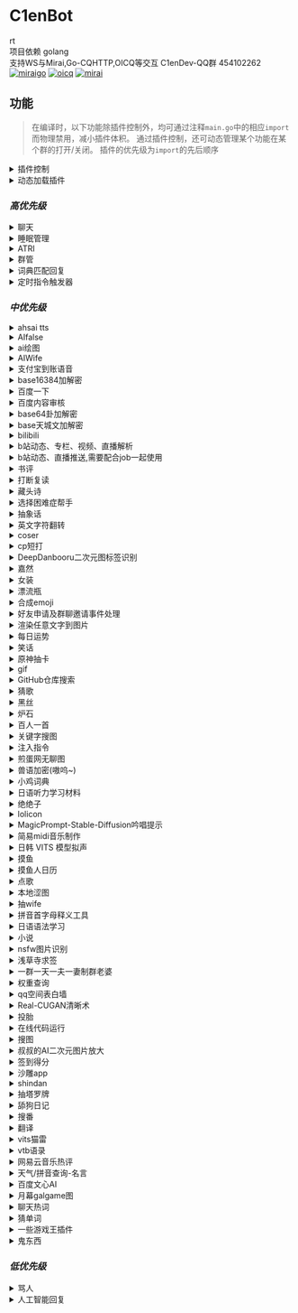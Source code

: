 # C1enBot

rt  
项目依赖 golang  
支持WS与Mirai,Go-CQHTTP,OICQ等交互
C1enDev-QQ群 454102262  
  [![miraigo](https://img.shields.io/badge/OneBot-MiraiGo-green.svg?style=social&logo=appveyor)](https://github.com/Mrs4s/MiraiGo)
  [![oicq](https://img.shields.io/badge/OneBot-OICQ-green.svg?style=social&logo=appveyor)](https://github.com/takayama-lily/oicq)
  [![mirai](https://img.shields.io/badge/OneBot-Mirai-green.svg?style=social&logo=appveyor)](https://github.com/mamoe/mirai)

  ## 功能

> 在编译时，以下功能除插件控制外，均可通过注释`main.go`中的相应`import`而物理禁用，减小插件体积。
> 通过插件控制，还可动态管理某个功能在某个群的打开/关闭。
> 插件的优先级为`import`的先后顺序

<details>
  <summary>插件控制</summary>


  - [x] /响应 (在发送的群/用户开始工作)

  - [x] /沉默 (在发送的群/用户停止工作)

  - [x] /全局响应 (在所有位置开始工作，无视单独的沉默)

  - [x] /全局沉默 (在所有本应沉默的位置停止工作，显式指定启用的位置不受影响)

  - [x] /启用 xxx (在发送的群/用户启用xxx)

  - [x] /禁用 xxx (在发送的群/用户禁用xxx)

  - [x] /全局启用 xxx

  - [x] /全局禁用 xxx

  - [x] /还原 xxx (在发送的群/用户还原xxx的开启状态到初始状态)

  - 注：当全局未配置或与默认相同时，状态取决于单独配置，后备为默认配置；当全局与默认不同时，状态取决于全局配置，单独配置失效。

  - [x] /改变默认启用状态 xxx

  - [x] /禁止 service qq1 qq2... (禁止 qqs 使用服务 service)

  - [x] /允许 service qq1 qq2... (重新允许 qqs 使用服务 service)

  - [x] /封禁 qq1 qq2... (禁止 qqs 使用全部服务)

  - [x] /解封 qq1 qq2... (允许 qqs 使用全部服务)

  - [x] /用法 xxx

  - [x] /服务列表

  - [x] /设置服务列表显示行数 xx

    默认值为9,该设置仅运行时有效,zbp重启后重置

  - [x] @Bot 插件冲突检测 (会在本群发送一条消息并在约 1s 后撤回以检测其它同类 bot 中已启用的插件并禁用)

</details>

<details>
  <summary>动态加载插件</summary>


  `import _ "github.com/FloatTech/ZeroBot-Plugin-Dynamic/dyloader"`

  - 本功能需要`cgo`

</details>

### *高优先级*

<details>
  <summary>聊天</summary>


  `import _ "github.com/C1enDev/C1enBot/plugin/chat"`

  - [x] [BOT名字]

  - [x] [戳一戳BOT]

  - [x] 空调开

  - [x] 空调关

  - [x] 群温度

  - [x] 设置温度[正整数]

</details>

<details>
  <summary>睡眠管理</summary>


  `import _ "github.com/C1enDev/C1enBot/plugin/sleep_manage"`

  - [x] 早安 | 晚安

</details>

<details>
  <summary>ATRI</summary>


  `import _ "github.com/C1enDev/C1enBot/plugin/atri"
  `

  - [x] 具体指令看 /用法 atri

  - 注：本插件基于 [ATRI](https://github.com/Kyomotoi/ATRI) ，为 Golang 移植版

</details>

<details>
  <summary>群管</summary>


  `import _ "github.com/C1enDev/C1enBot/plugin/manager"`

  - [x] 禁言[@xxx][分钟]

  - [x] 解除禁言[@xxx]

  - [x] 我要自闭 | 禅定 x [分钟 | 小时 | 天]

  - [x] 开启全员禁言

  - [x] 解除全员禁言

  - [x] 升为管理[@xxx]

  - [x] 取消管理[@xxx]

  - [x] 修改名片[@xxx][xxx]

  - [x] 修改头衔[@xxx][xxx]

  - [x] 申请头衔[xxx]

  - [x] 踢出群聊[@xxx]

  - [x] 退出群聊[群号]@Bot

  - [x] \*入群欢迎

  - [x] \*退群通知

  - [x] 设置欢迎语[欢迎~]  可选添加 [{at}] [{nickname}] [{avatar}] [{id}]

  - [x] 在[MM]月[dd]日的[hh]点[mm]分时(用[url])提醒大家[xxx]

  - [x] 在[MM]月[每周 | 周几]的[hh]点[mm]分时(用[url])提醒大家[xxx]

  - [x] 取消在[MM]月[dd]日的[hh]点[mm]分的提醒

  - [x] 取消在[MM]月[每周 | 周几]的[hh]点[mm]分的提醒

  - [x] 在"cron"时(用[url])提醒大家[xxx]

  - [x] 取消在"cron"的提醒

  - [x] 列出所有提醒

  - [x] 翻牌

  - [x] [开启 | 关闭]入群验证

  - [x] [开启 | 关闭]gist加群自动审批

  - [x] 对信息回复:[设置 | 取消]精华

  - [x] 取消精华 [信息ID]

  - [x] /精华列表

  - [ ] 同意好友请求

  - [x] 对信息回复: 撤回

  - [ ] 警告[@xxx]

  - 注：使用gist加群自动审批，请在群介绍添加以下说明，同时开启`需要回答问题并由管理员审核`：加群请在github新建一个gist，其文件名为本群群号的字符串的md5(小写)，内容为一行，是当前unix时间戳(10分钟内有效)。然后请将您的用户名和gist哈希(小写)按照username/gisthash的格式填写到回答即可。

  - 设置欢迎语可选添加参数说明：{at}可在发送时艾特被欢迎者 {nickname}是被欢迎者名字 {avatar}是被欢迎者头像 {uid}是被欢迎者QQ号 {gid}是当前群群号 {groupname} 是当前群群名

</details>

<details>
  <summary>词典匹配回复</summary>


  `import _ "github.com/C1enDev/C1enBot/plugin/thesaurus"`

  - [x] 切换[kimo|傲娇|可爱]词库
  - [x] 设置词库触发概率0.x (0<x<9)

</details>

<details>
  <summary>定时指令触发器</summary>


  `import _ "github.com/FloatTech/zbputils/job"`

  - 注意：触发器具有限速，每 2s 仅允许最多一次触发

  - [x] 记录以"完全匹配关键词"触发的(代表我执行的)指令

  - [x] 取消以"完全匹配关键词"触发的(代表我执行的)指令

  - [x] 记录在"cron"触发的(别名xxx的)指令

  - [x] 取消在"cron"触发的指令

  - [x] 查看所有触发指令

  - [x] 查看在"cron"触发的指令

  - [x] 查看以"完全匹配关键词"触发的(代表我执行的)指令

  - [x] 注入指令结果：任意指令

  - [x] 执行指令：任意指令

  - 注：任意指令可以使用形如`?::参数1提示语::1!`,`?::参数2提示语::2!`,`?::?可选参数3提示语，不回答将填入空值::3!`,`!::从url获取的参数::4!`,`!::?可选的从url获取的参数，出错将填入空值::5!`的未定参数，在注入时一一匹配

  - 一些示例

> 每日9:30推送摸鱼人日历

```
记录在"30 9 * * *"触发的指令
run[CQ:image,file=https://api.vvhan.com/api/moyu]
```

> 每日12:00以1/2概率执行coser指令

```python
记录在"0 12 * * *"触发的指令
注入指令结果：>runcoderaw py
from random import random
if random() > 0.5: print('coser')
else: print('今天没有coser哦~')
```

> 每日15:00询问设置定时者否想看coser

```python
记录在"0 15 * * *"触发的指令
注入指令结果：>runcoderaw py
if '?::想看coser吗？::1!' == '想': print('coser')
else: print('好吧')
```

> 自行编写简易的选择困难症助手小插件

```python
记录以"简易的选择困难症助手"触发的指令
执行指令：>runcoderaw py
from random import random
if random() > 0.5: print('您最终会选?::请输入您的选择1::1!')
else: print('您最终会选?::请输入您的选择2::2!')
简易的选择困难症助手
```

> 自行编写随机b站404页趣图插件

```python
记录以"随机b站404页趣图"触发的代表我执行的指令
注入指令结果：>runcoderaw py
import json
j = json.loads(r'''!::https://api.iyk0.com/bili_chart::1!''')
print("run[CQ:image,file="+j["img"]+"]")
随机b站404页趣图
```

![随机b站404页趣图](https://user-images.githubusercontent.com/41315874/157371451-c09ad3bb-c61a-4a42-9c47-fab3305bc0f8.png)

  - [x] [我|大家|有人][说|问][正则表达式]你[答|说|做|执行][模版]

  - [x] [查看|看看][我|大家|有人][说|问][正则表达式]

  - [x] 删除[大家|有人|我][说|问|让你做|让你执行][正则表达式]

  - 注：模版是指含有`$1` `$2`这样的未定参数，会在正则匹配时按顺序填入子匹配对应值

</details>

### *中优先级*

<details>
  <summary>ahsai tts</summary>


  `import _ "github.com/C1enDev/C1enBot/plugin/ahsai"`

  - [x] 使[ 伊織弓鶴 | 紲星あかり | 結月ゆかり | 京町セイカ |東北きりたん | 東北イタコ | ついなちゃん標準語 | ついなちゃん関西弁 | 音街ウナ | 琴葉茜 | 吉田くん | 民安ともえ | 桜乃そら | 月読アイ | 琴葉葵 | 東北ずん子 | 月読ショウタ | 水奈瀬コウ ]说(日语)

</details>

<details>
  <summary>AIfalse</summary>


  `import _ "github.com/C1enDev/C1enBot/plugin/ai_false"`

  - [x] 查询计算机当前活跃度: [检查身体 | 自检 | 启动自检 | 系统状态]

  - [x] 设置默认限速为每 m [分钟 | 秒] n 次触发

</details>

<details>
  <summary>ai绘图</summary>


  `import _ "github.com/C1enDev/C1enBot/plugin/aipaint"`

  - [x] [ ai绘图 | 生成色图 | 生成涩图 | ai画图 ] xxx

  - [x] [ ai高级绘图 | 高级生成色图 | 高级生成涩图 | ai高级画图 ] xxx

  - [x] [ 以图绘图 | 以图生图 | 以图画图 ] xxx [图片]|@xxx|[qq号]

  - [x] 设置ai绘图配置 [server] [token]

  - [x] 设置ai绘图撤回时间90s

  - [x] 查看ai绘图配置

  例: 设置ai绘图配置 http://11.451.419.19:8100 abc

  参考服务器 http://11.451.419.19:8100, http://91.216.169.75:5010, http://185.80.202.180:5010

  通过 http://91.217.139.190:5010/token 获取token

</details>

<details>
  <summary>AIWife</summary>


  `import _ "github.com/C1enDev/C1enBot/plugin/aiwife"`

  - [x] waifu | 随机waifu(从[100000个AI生成的waifu](https://www.thiswaifudoesnotexist.net/)中随机一位)

</details>

<details>
  <summary>支付宝到账语音</summary>


  `import _ "github.com/C1enDev/C1enBot/plugin/alipayvoice"`

  - [x] 支付宝到账 1

</details>

<details>
  <summary>base16384加解密</summary>


  `import _ "github.com/C1enDev/C1enBot/plugin/b14"`

  - [x] 加密xxx

  - [x] 解密xxx

  - [x] 用yyy加密xxx

  - [x] 用yyy解密xxx

</details>

<details>
  <summary>百度一下</summary>


  `import _ "github.com/C1enDev/C1enBot/plugin/baidu"`

  - [x] 百度下[xxx]

</details>

<details>
  <summary>百度内容审核</summary>


  `import _ "github.com/C1enDev/C1enBot/plugin/baiduaudit"`

  - [x] 获取BDAkey

  - [x] 配置BDAKey [API Key] [Secret Key]

  - [x] 获取BDAkey

  - [x] [开启|关闭]内容审核

  - [x] [开启|关闭]撤回提示

  - [x] [开启|关闭]详细提示

  - [x] [开启|关闭]撤回禁言

  - [x] [开启|关闭]禁言累加

  - [x] [开启|关闭]文本检测

  - [x] [开启|关闭]图像检测

  - [x] 设置最大禁言时间[分钟，默认:60,最大43200]

  - [x] 设置每次累加时间[分钟，默认:1]

  - [x] 设置撤回禁言时间[分钟，默认:1]

  - [x] 查看检测类型

  - [x] 查看检测配置

  - [x] 测试文本检测[文本内容]

  - [x] 测试图像检测[图片]

  - [x] 设置检测类型[类型编号]

  - [x] 设置不检测类型[类型编号]

    检测类型编号列表:[1:违禁违规|2:文本色情|3:敏感信息|4:恶意推广|5:低俗辱骂|6:恶意推广-联系方式|7:恶意推广-软文推广]
    </details>

<details>
  <summary>base64卦加解密</summary>


  `import _ "github.com/C1enDev/C1enBot/plugin/base64gua"`

  - [x] 六十四卦加密xxx

  - [x] 六十四卦解密xxx

  - [x] 六十四卦用yyy加密xxx

  - [x] 六十四卦用yyy解密xxx

</details>

<details>
  <summary>base天城文加解密</summary>


  `import _ "github.com/C1enDev/C1enBot/plugin/baseamasiro"`

  - [x] 天城文加密xxx

  - [x] 天城文解密xxx

  - [x] 天城文用yyy加密xxx

  - [x] 天城文用yyy解密xxx

</details>

<details>
  <summary>bilibili</summary>


  `import _ "github.com/C1enDev/C1enBot/plugin/bilibili"`

  - [x] >vup info [xxx]

  - [x] >user info [xxx]

  - [x] 查成分 [xxx]

  - [x] 查弹幕 [xxx] 2 (最后一个参数是页码)

  - [x] 设置b站cookie b_ut=7;buvid3=0;i-wanna-go-back=-1;innersign=0; (最好把cookie设全)

    获取Cookie可以使用[这个工具](https://github.com/XiaoMiku01/login_bili_go)

  - [x] 更新vup

</details>

<details>
  <summary>b站动态、专栏、视频、直播解析</summary>


  `import _ "github.com/C1enDev/C1enBot/plugin/bilibili"`

  - [x] t.bilibili.com/642277677329285174 | bilibili.com/read/cv17134450 | bilibili.com/video/BV13B4y1x7pS | live.bilibili.com/22603245

</details>

<details>
  <summary>b站动态、直播推送,需要配合job一起使用</summary>


  `import _ "github.com/C1enDev/C1enBot/plugin/bilibili"`

  - [x] 添加b站订阅[uid|name]

  - [x] 取消b站订阅[uid|name]

  - [x] 取消b站动态订阅[uid|name]

  - [x] 取消b站直播订阅[uid|name]

  - [x] b站推送列表

  - [x] 拉取b站推送 (使用job执行定时任务------记录在"@every 10s"触发的指令) 

</details>

<details>
  <summary>书评</summary>


  `import _ "github.com/C1enDev/C1enBot/plugin/book_review"`

  - [x] 书评[xxx]

  - [x] 随机书评

</details>

<details>
  <summary>打断复读</summary>


  `import _ "github.com/C1enDev/C1enBot/plugin/breakrepeat"`

  - [x] (打断三次以上的复读)

</details>

<details>
  <summary>藏头诗</summary>


  `import _ "github.com/C1enDev/C1enBot/plugin/cangtoushi"`

  - [x] 藏头诗[xxx]

  - [x] 藏尾诗[xxx]

</details>

<details>
  <summary>选择困难症帮手</summary>


  `import _ "github.com/C1enDev/C1enBot/plugin/choose"`

  - [x] 选择[选择项1]还是[选项2]还是[更多选项]

</details>

<details>
  <summary>抽象话</summary>


  `import _ "github.com/C1enDev/C1enBot/plugin/chouxianghua"`

  - [x] 抽象翻译[xxx]

</details>

<details>
  <summary>英文字符翻转</summary>


  `import _ "github.com/C1enDev/C1enBot/plugin/chrev"`

  - [x] 翻转 I love you

</details>

<details>
  <summary>coser</summary>


  `import _ "github.com/C1enDev/C1enBot/plugin/coser" `

  - [x] coser

</details>

<details>
  <summary>cp短打</summary>


  `import _ "github.com/C1enDev/C1enBot/plugin/cpstory"`

  - [x] 组cp[@xxx][@xxx]

  - [x] 磕cp大老师 雪乃

</details>

<details>
  <summary>DeepDanbooru二次元图标签识别</summary>


  `import _ "github.com/C1enDev/C1enBot/plugin/danbooru"`

  - [x] 鉴赏图片[图片]

</details>

<details>
  <summary>嘉然</summary>


  `import _ "github.com/C1enDev/C1enBot/plugin/diana"`

  - [x] 小作文

  - [x] 发大病

  - [x] 教你一篇小作文[作文]

</details>

<details>
  <summary>女装</summary>


  `import _ "github.com/C1enDev/C1enBot/plugin/dress"`

  - [x] 女装

  - [x] 男装

  - [x] 随机女装

  - [x] 随机男装

</details>

<details>
  <summary>漂流瓶</summary>


  `import _ "github.com/C1enDev/C1enBot/plugin/drift_bottle"`

  - [x] @Bot pick (随机捞一个漂流瓶)

  - [x] @Bot throw xxx (投递内容xxx,支持图片文字,投递内容需要大于10个字符或者带有图片)

</details>

<details>
  <summary>合成emoji</summary>


  `import _ "github.com/C1enDev/C1enBot/plugin/emojimix"`

  - [x] [emoji][emoji]

</details>

<details>
  <summary>好友申请及群聊邀请事件处理</summary>


  `import _ "github.com/C1enDev/C1enBot/plugin/event"`

  - [x] [开启|关闭]自动同意[申请|邀请|主人]

  - [x] [同意|拒绝][申请|邀请][flag]

  - flag跟随事件一起发送, 默认同意主人的事件

</details>

<details>
  <summary>渲染任意文字到图片</summary>


  `import _ "github.com/C1enDev/C1enBot/plugin/font"`

  - [x] (用[终末体|终末变体|紫罗兰体|樱酥体|Consolas体|苹方体])渲染文字xxx
    </details>

<details>
  <summary>每日运势</summary>


  `import _ "github.com/C1enDev/C1enBot/plugin/fortune"`

  - [x] 运势 | 抽签

  - [x] 设置底图[车万 DC4 爱因斯坦 星空列车 樱云之恋 富婆妹 李清歌 公主连结 原神 明日方舟 碧蓝航线 碧蓝幻想 战双 阴阳师 赛马娘 东方归言录 奇异恩典 夏日口袋 ASoul Hololive]

</details>

<details>
  <summary>笑话</summary>


  `import _ "github.com/C1enDev/C1enBot/plugin/funny"`

  - [x] 讲个笑话[@xxx|qq号|人名] | 夸夸[@xxx|qq号|人名]

</details>

<details>
  <summary>原神抽卡</summary>


  `import _ "github.com/C1enDev/C1enBot/plugin/genshin"`

  - [x] 切换原神卡池

  - [x] 原神十连

</details>

<details>
  <summary>gif</summary>


  `import _ "github.com/C1enDev/C1enBot/plugin/gif"`

  - [x] 爬[@xxx]

  - [x] 摸[@xxx]

  - [x] 搓[@xxx]

  - 注：更多指令见项目 --> https://github.com/FloatTech/ZeroBot-Plugin-Gif

</details>

<details>
  <summary>GitHub仓库搜索</summary>


  `import _ "github.com/C1enDev/C1enBot/plugin/github"`

  - [x] >github [xxx]

  - [x] >github -p [xxx]

</details>

<details>
  <summary>猜歌</summary>


  `import _ "github.com/C1enDev/C1enBot/plugin/guessmusic"`

  猜歌插件（该插件依赖ffmpeg）
	
  ---------主 人 指 令---------

  - [x] 设置猜歌歌库路径 [绝对路径]
  - [x] [创建/删除]歌单 [歌单名称]
  - [x] 下载歌曲[歌曲名称/网易云歌曲ID]到[歌单名称]

  -------管 理 员 指 令--------

  - [x] 设置猜歌默认歌单 [歌单名称]
  - [x] 上传歌曲[群文件的音乐名]到[歌单名称]

  ------公 用 指 令------

  - [x] 歌单列表
  - [x] [个人/团队]猜歌

  ------插 件 扩 展------
	

  - 本插件内置了[NeteaseCloudMusicApi](https://binaryify.github.io/NeteaseCloudMusicApi/#/)框架的一些功能
  - [x] 设置猜歌API帮助
  - [x] 设置猜歌API [API首页网址]
  - [x] 猜歌[开启/关闭][歌单/歌词]自动下载
  - [ ] 登录网易云
  - [x] 歌单信息 [网易云歌单链接/ID]
  - [x] [歌单名称]绑定网易云[网易云歌单链接/ID]
  - [x] 下载歌单[网易云歌单链接/ID]到[歌单名称]
  - [x] 解除绑定 [歌单名称]

</details>

<details>
  <summary>黑丝</summary>


  `import _ "github.com/C1enDev/C1enBot/plugin/heisi"`

  - [x] 来点黑丝/白丝/jk/巨乳/足控/网红

</details>

<details>
  <summary>炉石</summary>


  `import _ "github.com/C1enDev/C1enBot/plugin/hs"`

  - [x] 搜卡[xxxx]

  - [x] [卡组代码xxx]

  - 注：更多搜卡指令参数：https://hs.fbigame.com/misc/searchhelp

</details>

<details>
  <summary>百人一首</summary>


  `import _ "github.com/C1enDev/C1enBot/plugin/hyaku"`

  - [x] 百人一首

  - [x] 百人一首之n

</details>

<details>
  <summary>关键字搜图</summary>


  `import _ "github.com/C1enDev/C1enBot/plugin/image_finder"`

  - [x] 来张 [xxx]

</details>

<details>
  <summary>注入指令</summary>


  `import _ "github.com/C1enDev/C1enBot/plugin/inject"`

  - [x] run[CQ码]

</details>

<details>
  <summary>煎蛋网无聊图</summary>


  `import _ "github.com/C1enDev/C1enBot/plugin/jandan"`

  - [x] 来份[屌|弔|吊]图

  - [x] 更新[屌|弔|吊]图

  </details>

<details>
  <summary>兽语加密(嗷呜~)</summary>


  `import _ "github.com/C1enDev/C1enBot/plugin/jiami"`

  - [x] 兽语加密xxx

  - [x] 兽语解密xxx

</details>

<details>
  <summary>小鸡词典</summary>


  `import _ "github.com/C1enDev/C1enBot/plugin/jikipedia"`

  - [x] [查梗|小鸡词典][梗]

</details>

<details>
  <summary>日语听力学习材料</summary>


  `import _ "github.com/C1enDev/C1enBot/plugin/jptingroom"`

  - [x] 随机日语听力

  - [x] 随机日语歌曲

  - [x] 日语听力 xxx

  - [x] 日语歌曲 xxx

</details>

<details>
  <summary>绝绝子</summary>


  `import _ "github.com/C1enDev/C1enBot/plugin/juejuezi"`

  - [x] 喝奶茶绝绝子 | 绝绝子吃饭

</details>

<details>
  <summary>lolicon</summary>


  `import _ "github.com/C1enDev/C1enBot/plugin/lolicon"`

  - [x] 随机图片

  - [x] 随机图片 萝莉|少女

  - [x] 设置随机图片地址[http...]

  - 每一小时发一张图

```
记录在"@every 1h"触发的指令
来份萝莉
```

</details>

<details>
  <summary>MagicPrompt-Stable-Diffusion吟唱提示</summary>


  `import _ "github.com/C1enDev/C1enBot/plugin/magicprompt"`

  - [x] 吟唱提示[xxxx]

</details>

<details>
  <summary>简易midi音乐制作</summary>


  `import _ "github.com/C1enDev/C1enBot/plugin/midicreate"`

  - [x] midi制作 CCGGAAGR FFEEDDCR GGFFEEDR GGFFEEDR CCGGAAGR FFEEDDCR

  - [x] 个人听音练习

  - [x] 团队听音练习

  - [x] *.mid (midi 转 txt)

  - [x] midi制作*.txt (txt 转 midi)

  - [x] 设置音色40 (0~127)

  - [x] 注: 该插件需要安装timidity, linux安装脚本可参考 https://gitcode.net/anto_july/midi/-/raw/master/timidity.sh, windows安装脚本可参考 https://gitcode.net/anto_july/midi/-/raw/master/timidity.bat?inline=false, windows需要管理员模式运行

  - [x] 符号说明: C5是中央C,后面不写数字,默认接5,Cb6<1,b代表降调,#代表升调,6比5高八度,<1代表音长×2,<3代表音长×8,<-1代表音长×0.5,<-3代表音长×0.125,R是休止符

</details>

<details>
  <summary>日韩 VITS 模型拟声</summary>


  `import _ "github.com/C1enDev/C1enBot/plugin/moegoe"`

  - [x] 让[宁宁|爱瑠|芳乃|茉子|丛雨|小春|七海]说(日语)

  - [x] 让[수아|미미르|아린|연화|유화|선배]说(韩语)

  - [x] 让[派蒙|空|荧|阿贝多|枫原万叶|温迪|八重神子|纳西妲|钟离|诺艾尔|凝光|托马|北斗|莫娜|荒泷一斗|提纳里|芭芭拉|艾尔海森|雷电将军|赛诺|琴|班尼特|五郎|神里绫华|迪希雅|夜兰|辛焱|安柏|宵宫|云堇|妮露|烟绯|鹿野院平藏|凯亚|达达利亚|迪卢克|可莉|早柚|香菱|重云|刻晴|久岐忍|珊瑚宫心海|迪奥娜|戴因斯雷布|魈|神里绫人|丽莎|优菈|凯瑟琳|雷泽|菲谢尔|九条裟罗|甘雨|行秋|胡桃|迪娜泽黛|柯莱|申鹤|砂糖|萍姥姥|奥兹|罗莎莉亚|式大将|哲平|坎蒂丝|托克|留云借风真君|昆钧|塞琉斯|多莉|大肉丸|莱依拉|散兵|拉赫曼|杜拉夫|阿守|玛乔丽|纳比尔|海芭夏|九条镰治|阿娜耶|阿晃|阿扎尔|七七|博士|白术|埃洛伊|大慈树王|女士|丽塔|失落迷迭|缭乱星棘|伊甸|伏特加女孩|狂热蓝调|莉莉娅|萝莎莉娅|八重樱|八重霞|卡莲|第六夜想曲|卡萝尔|姬子|极地战刃|布洛妮娅|次生银翼|理之律者|迷城骇兔|希儿|魇夜星渊|黑希儿|帕朵菲莉丝|天元骑英|幽兰黛尔|德丽莎|月下初拥|朔夜观星|暮光骑士|明日香|李素裳|格蕾修|梅比乌斯|渡鸦|人之律者|爱莉希雅|爱衣|天穹游侠|琪亚娜|空之律者|薪炎之律者|云墨丹心|符华|识之律者|维尔薇|芽衣|雷之律者|阿波尼亚]说(中文)

</details>

<details>
  <summary>摸鱼</summary>


  `import _ "github.com/C1enDev/C1enBot/plugin/moyu"`

  - [x] /启用 moyu

  - [x] /禁用 moyu

```
记录在"0 10 * * *"触发的指令
摸鱼提醒
```

</details>

<details>
  <summary>摸鱼人日历</summary>


  `import _ "github.com/C1enDev/C1enBot/plugin/moyu_calendar"`

  - [x] /启用 moyucalendar

  - [x] /禁用 moyucalendar

```
记录在"30 8 * * *"触发的指令
摸鱼人日历
```

</details>

<details>
  <summary>点歌</summary>


  `import _ "github.com/C1enDev/C1enBot/plugin/music"`

  - [x] 点歌[xxx]

  - [x] 网易点歌[xxx]

  - [x] 酷我点歌[xxx]

  - [x] 酷狗点歌[xxx]

</details>

<details>
  <summary>本地涩图</summary>


  `import _ "github.com/C1enDev/C1enBot/plugin/nativesetu"`

  - [x] 本地[xxx]

  - [x] 刷新本地[xxx]

  - [x] 设置本地setu绝对路径[xxx]

  - [x] 刷新所有本地setu

  - [x] 所有本地setu分类

  - 注：刷新文件夹较慢，请耐心等待刷新完成，会提示“成功”。

</details>

<details>
  <summary>抽wife</summary>


  `import _ "github.com/C1enDev/C1enBot/plugin/nativewife"`

  - [x] 抽wife[@xxx]

  - [x] 添加wife[名字][图片]

  - [x] 删除wife[名字]

  - [x] [让 | 不让]所有人均可添加wife

  - 注：不同群添加后不会重叠

</details>

<details>
  <summary>拼音首字母释义工具</summary>


  `import _ "github.com/C1enDev/C1enBot/plugin/nbnhhsh"`

  - [x] ?? [缩写]

</details>

<details>
  <summary>日语语法学习</summary>


  `import _ "github.com/C1enDev/C1enBot/plugin/nihongo"`

  - [x] 日语语法 [xxx] (使用tag随机)

  - [x] 搜索日语语法 [xxx]

</details>

<details>
  <summary>小说</summary>


  `import _ "github.com/C1enDev/C1enBot/plugin/novel" `

  - [x] 小说[xxx]

</details>

<details>
  <summary>nsfw图片识别</summary>


  `import _ "github.com/C1enDev/C1enBot/plugin/nsfw"`

  - [x] nsfw打分[图片]

  - [x] 当图片属于非 neutral 类别时自动发送评价(默认禁用，启用输入 /启用 nsfwauto)

</details>

<details>
  <summary>浅草寺求签</summary>


  `import _ "github.com/C1enDev/C1enBot/plugin/omikuji"`

  - [x] 求签 | 占卜

  - [x] 解签

</details>

<details>
  <summary>一群一天一夫一妻制群老婆</summary>


  `import _ "github.com/C1enDev/C1enBot/plugin/qqwife"`

  - 引入好感度系统，好感度越高，自由恋爱成功率越高

  - [x] 设置CD为xx小时

  - [x] [允许|禁止]自由恋爱

  - [x] [允许|禁止]牛头人

  - [x] 娶群友

  - [x] [娶|嫁][@对方QQ]

  - [x] 当[对方Q号|@对方QQ]的小三

  - [x] 做媒 @攻方QQ @受方QQ

  - [x] 买礼物给[对方Q号|@对方QQ]

  - [x] 群老婆列表

  - [x] 查好感度[对方Q号|@对方QQ]

  - [x] 好感度列表

  - [x] 重置花名册

</details>

<details>
  <summary>权重查询</summary>


  `import _ "github.com/C1enDev/C1enBot/plugin/quan"`

  - 来看看大家的账号分吧~据说越高越不容易封号哦

  - [x] 权重查询+@xxx

  - [x] 权重查询+QQ号(为空时匹配触发者QQ)

</details>

<details>
  <summary>qq空间表白墙</summary>


  `import _ "github.com/C1enDev/C1enBot/plugin/qzone"`

  - [x] 登录QQ空间 (Cookie过期很快, 要经常登录)

  - [x] 发说说[xxx]

  - [x] (匿名)发表白墙[xxx]

  - [x] [ 同意 | 拒绝 ]表白墙 1,2,3 (最后一个参数是表白墙的序号数组, 用英文逗号连接)

  - [x] 查看[ 等待 | 同意 | 拒绝 | 所有 ]表白墙 0 (最后一个参数是页码, 建议私聊审稿)

</details>

<details>
  <summary>Real-CUGAN清晰术</summary>


  `import _ "github.com/C1enDev/C1enBot/plugin/realcugan"`

  - [x] 清晰术(双重吟唱|三重吟唱|四重吟唱)(强力术式|中等术式|弱术式|不变式|原式)[图片]

</details>

<details>
  <summary>投胎</summary>


  `import _ "github.com/C1enDev/C1enBot/plugin/reborn"`

  - [x] reborn

  - 注：本插件来源于[tgbot](https://github.com/YukariChiba/tgbot/blob/main/modules/Reborn.py)

</details>

<details>
  <summary>在线代码运行</summary>


  `import _ "github.com/C1enDev/C1enBot/plugin/runcode"`

  - [x] >runcode [language] help

  - [x] >runcode [language] [code block]

  - [x] >runcoderaw [language] [code block]

</details>

<details>
  <summary>搜图</summary>


  `import _ "github.com/C1enDev/C1enBot/plugin/saucenao"`

  - [x] 以图搜图 | 搜索图片 | 以图识图[图片]

  - [x] 搜图[P站图片ID]

  - [x] 设置 saucenao api key [apikey]

</details>

<details>
  <summary>叔叔的AI二次元图片放大</summary>


  `import _ "github.com/C1enDev/C1enBot/plugin/scale"`

  - [x] 放大图片[图片]

</details>

<details>
  <summary>签到得分</summary>


`import _ "github.com/C1enDev/C1enBot/plugin/score"` 

  - [x] 签到
  - [x] 获得签到背景[@xxx] | 获得签到背景
  - [x] 查看等级排名
  - 注:跨群排行
  - [x] 查看我的钱包
  - [x] 查看钱包排名
  - 注:本群排行，若群人数太多不建议使用该功能!!!

</details>

<details>
  <summary>沙雕app</summary>


`import _ "github.com/C1enDev/C1enBot/plugin/shadiao"`

- [x] 哄我
- [x] 渣我
- [x] 来碗绿茶
- [x] 发个朋友圈
- [x] 来碗毒鸡汤
- [x] 讲个段子
- [x] 马丁路德骂我

</details>

<details>
  <summary>shindan</summary>


  `import _ "github.com/C1enDev/C1enBot/plugin/shindan"`

  - [x] 今天是什么少女[@xxx]

  - [x] 异世界转生[@xxx]

  - [x] 卖萌[@xxx]

  - [x] 抽老婆[@xxx]

  - [x] 黄油角色[@xxx]

</details>

<details>
  <summary>抽塔罗牌</summary>


  `import _ "github.com/C1enDev/C1enBot/plugin/tarot"`

  - [x] 抽[塔罗牌|大阿卡纳|小阿卡纳]
  - [x] 抽n张[塔罗牌|大阿卡纳|小阿卡纳]
  - [x] 解塔罗牌[牌名]
  - [x] [塔罗|大阿卡纳|小阿卡纳|混合]牌阵[圣三角|时间之流|四要素|五牌阵|吉普赛十字|马蹄|六芒星]

</details>

<details>
  <summary>舔狗日记</summary>


  `import _ "github.com/C1enDev/C1enBot/plugin/tiangou"`

  - [x] 舔狗日记

</details>

<details>
  <summary>搜番</summary>


  `import _ "github.com/C1enDev/C1enBot/plugin/tracemoe"`

  - [x] 搜番 | 搜索番剧[图片]

</details>

<details>
  <summary>翻译</summary>


  `import _ "github.com/C1enDev/C1enBot/plugin/translation"`

  - [x] >TL 你好

</details>

<details>
  <summary>vits猫雷</summary>


  `import _ "github.com/C1enDev/C1enBot/plugin/vitsnyaru"`

  - [x] 让猫雷说[xxxx]

</details>

<details>
  <summary>vtb语录</summary>


  `import _ "github.com/C1enDev/C1enBot/plugin/vtb_quotation"`

  - [x] vtb语录

  - [x] 随机vtb

  - [x] 更新vtb

</details>

<details>
  <summary>网易云音乐热评</summary>


  `import _ "github.com/C1enDev/C1enBot/plugin/wangyiyun"`

  - [x] 来份网易云热评

  </details>

<details>
  <summary>天气/拼音查询-名言</summary>


  `import _ "github.com/C1enDev/C1enBot/plugin/wenben"`

  - [x] xx天气

  - [x] xx拼音

  - [x] 每日情话/一言/鸡汤

  - [x] 绕口令

</details>

<details>
  <summary>百度文心AI</summary>


  `import _ "github.com/C1enDev/C1enBot/plugin/wenxinAI"`

  基于百度文心API的一些功能

  key申请链接：https://wenxin.baidu.com/moduleApi/key

  - [x] 为[自己/本群/QQ号/群+群号]设置文心key [API Key] [Secret Key]

  - [x] 为[自己/本群/QQ号/群+群号]设置画图key [API Key] [Secret Key]

  例：“为10086设置画图key 123 456”；“为群10010设置画图key 789 101”

  文心key和画图key的API key 可以是相同的，只是文心key日限为200，画图日限为50，以此作区别。

  - [x] 文心作文 (x字的)[作文题目]

  - [x] 文心提案 (x字的)[文案标题]

  - [x] 文心摘要 (x字的)[文章内容]

  - [x] 文心小说 (x字的)[小说上文]

  - [x] 文心对联 [上联]

  - [x] 文心问答 [问题]

  - [x] 文心补全 [带“_”的填空题]

  - [x] 文心自定义 [prompt]

  - [x] [bot名称]画几张[图片描述]的[图片类型][图片尺寸]

  指令示例：

  - 文心作文 我的椛椛机器人

  - 文心作文 300字的我的椛椛机器人

  - 椛椛帮我画几张金凤凰，背景绚烂，高饱和，古风，仙境，高清，4K，古风的油画方图

</details>

<details>
  <summary>月幕galgame图</summary>


  `import _ "github.com/C1enDev/C1enBot/plugin/ymgal"`

  - [x] 随机galCG

  - [x] 随机gal表情包

  - [x] galCG[xxx]

  - [x] gal表情包[xxx]

  - [x] 更新gal

</details>

<details>
  <summary>聊天热词</summary>


  `import _ "github.com/C1enDev/C1enBot/plugin/word_count"`

  - [x] 热词 [群号] [消息数目]|热词 123456 1000

</details>

<details>
  <summary>猜单词</summary>


  `import _ "github.com/C1enDev/C1enBot/plugin/wordle"`

  - [x] 个人猜单词

  - [x] 团队猜单词

  - [x] 团队六阶猜单词

  - [x] 团队七阶猜单词

</details>

<details>
  <summary>一些游戏王插件</summary>


  `import _ "github.com/C1enDev/C1enBot/plugin/ygo"`

  ##### 白鸽API卡查

  ###### `"github.com/C1enDev/C1enBot/plugin/ygo/ygocdb.go"`

  - [x] /ydp [xxx]
  - [x] /yds [xxx]
  - [x] /ydb [xxx]
  - 注：[xxx]为搜索内容;p:返回一张图片;s:返回一张效果描述;b:高级搜索

  ##### 集换社卡价查询

  ###### `"github.com/C1enDev/C1enBot/plugin/ygo/ygotrade.go"`

  - [x] 查卡价 [卡名]
  - [x] 查卡价 [卡名] -r [稀有度 稀有度 ...]
  - [x] 查卡店  [卡名]
  - [x] 查卡店  [卡名] -r [稀有度]
  - 注：卡店只支持单个稀有度查询

</details>

<details>
  <summary>鬼东西</summary>


  `import _ "github.com/C1enDev/C1enBot/plugin/wtf"`

  - [x] 鬼东西列表

  - [x] 查询鬼东西[序号][@xxx]

  - 注：由于需要科学，默认注释。

</details>

### *低优先级*

<details>
  <summary>骂人</summary>


  `import _ "github.com/C1enDev/C1enBot/plugin/curse"`

  - [x] 骂我

  - [x] 大力骂我

</details>

<details>
  <summary>人工智能回复</summary>


  `import _ "github.com/C1enDev/C1enBot/plugin/ai_reply"`

  - [x] @Bot 任意文本(任意一句话回复)

  - [x] 设置回复模式[青云客 | 小爱 | ChatGPT]

  - [x] 设置 ChatGPT SessionToken xxx

  - [x] 重置ChatGPT连接

  - 注:
    - 注册和获取 token 可以参见这两篇文章：[注册](https://www.cnblogs.com/ranxi169/p/16954797.html) [获取token](https://juejin.cn/post/7174088036035067917)
    - 设置 SessionToken 时，请确保自己为超级管理员，然后私聊`/响应` `/禁用atri` `/禁用tts` `/启用aireply`，再发送`设置 ChatGPT SessionToken xxx`

</details>
